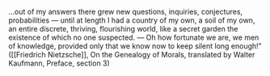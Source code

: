 
…out of my answers there grew new questions, inquiries, conjectures, probabilities — until at length I had a country of my own, a soil of my own, an entire discrete, thriving, flourishing world, like a secret garden the existence of which no one suspected. — Oh how fortunate we are, we men of knowledge, provided only that we know now to keep silent long enough!” ([[Friedrich Nietzsche]], On the Genealogy of Morals, translated by Walter Kaufmann, Preface, section 3)
